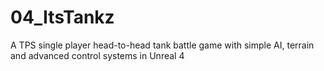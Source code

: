 # 04_ItsTankz
A TPS single player head-to-head tank battle game with simple AI, terrain and advanced control systems in Unreal 4
